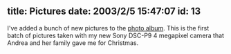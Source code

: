 title: Pictures
date: 2003/2/5 15:47:07
id: 13
---
I've added a bunch of new pictures to the [photo album](photo.asp). This is the first batch of pictures taken with my new Sony DSC-P9 4 megapixel camera that Andrea and her family gave me for Christmas.